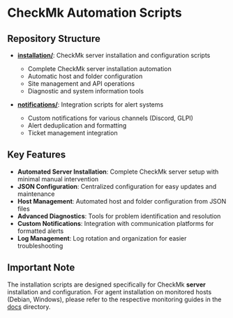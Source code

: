 # CheckMk Automation Scripts

## Repository Structure

- [**installation/**](./installation/): CheckMk server installation and configuration scripts

  - Complete CheckMk server installation automation
  - Automatic host and folder configuration
  - Site management and API operations
  - Diagnostic and system information tools

- [**notifications/**](./notifications/): Integration scripts for alert systems
  - Custom notifications for various channels (Discord, GLPI)
  - Alert deduplication and formatting
  - Ticket management integration

## Key Features

- **Automated Server Installation**: Complete CheckMk server setup with minimal manual intervention
- **JSON Configuration**: Centralized configuration for easy updates and maintenance
- **Host Management**: Automated host and folder configuration from JSON files
- **Advanced Diagnostics**: Tools for problem identification and resolution
- **Custom Notifications**: Integration with communication platforms for formatted alerts
- **Log Management**: Log rotation and organization for easier troubleshooting

## Important Note

The installation scripts are designed specifically for CheckMk **server** installation and configuration. For agent installation on monitored hosts (Debian, Windows), please refer to the respective monitoring guides in the [docs](../docs/) directory.

